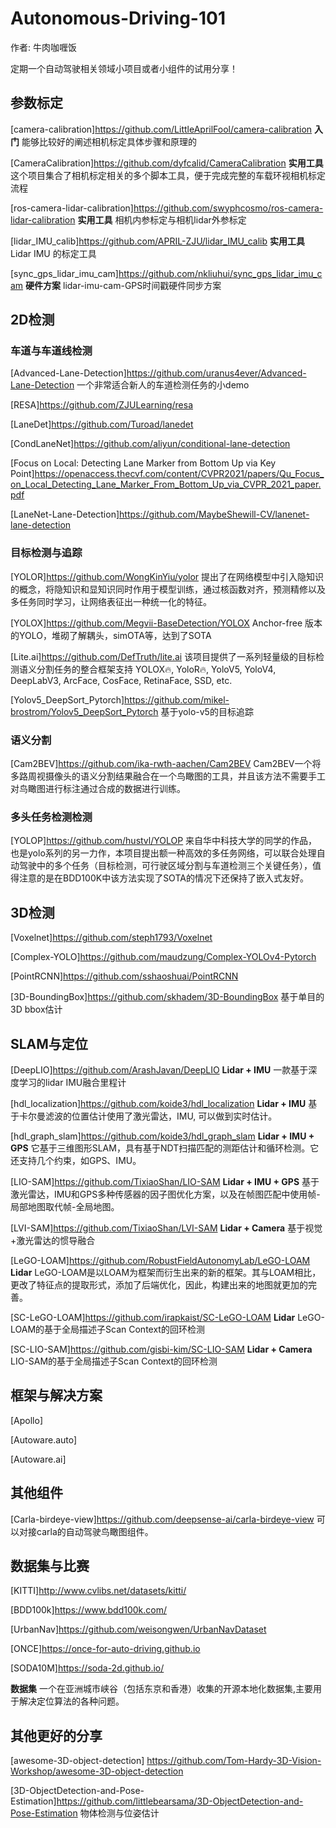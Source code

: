 # Autonomous-Driving-101

作者: 牛肉咖喱饭 

定期一个自动驾驶相关领域小项目或者小组件的试用分享！

## 参数标定

[camera-calibration]https://github.com/LittleAprilFool/camera-calibration
**入门** 能够比较好的阐述相机标定具体步骤和原理的

[CameraCalibration]https://github.com/dyfcalid/CameraCalibration
**实用工具** 这个项目集合了相机标定相关的多个脚本工具，便于完成完整的车载环视相机标定流程

[ros-camera-lidar-calibration]https://github.com/swyphcosmo/ros-camera-lidar-calibration
**实用工具** 相机内参标定与相机lidar外参标定

[lidar_IMU_calib]https://github.com/APRIL-ZJU/lidar_IMU_calib
**实用工具** Lidar IMU 的标定工具

[sync_gps_lidar_imu_cam]https://github.com/nkliuhui/sync_gps_lidar_imu_cam
**硬件方案** lidar-imu-cam-GPS时间戳硬件同步方案

## 2D检测

### 车道与车道线检测
[Advanced-Lane-Detection]https://github.com/uranus4ever/Advanced-Lane-Detection
一个非常适合新人的车道检测任务的小demo

[RESA]https://github.com/ZJULearning/resa

[LaneDet]https://github.com/Turoad/lanedet

[CondLaneNet]https://github.com/aliyun/conditional-lane-detection

[Focus on Local: Detecting Lane Marker from Bottom Up via Key Point]https://openaccess.thecvf.com/content/CVPR2021/papers/Qu_Focus_on_Local_Detecting_Lane_Marker_From_Bottom_Up_via_CVPR_2021_paper.pdf

[LaneNet-Lane-Detection]https://github.com/MaybeShewill-CV/lanenet-lane-detection

### 目标检测与追踪

[YOLOR]https://github.com/WongKinYiu/yolor
提出了在网络模型中引入隐知识的概念，将隐知识和显知识同时作用于模型训练，通过核函数对齐，预测精修以及多任务同时学习，让网络表征出一种统一化的特征。

[YOLOX]https://github.com/Megvii-BaseDetection/YOLOX
Anchor-free 版本的YOLO，堆砌了解耦头，simOTA等，达到了SOTA

[Lite.ai]https://github.com/DefTruth/lite.ai
该项目提供了一系列轻量级的目标检测语义分割任务的整合框架支持 YOLOX🔥, YoloR🔥, YoloV5, YoloV4, DeepLabV3, ArcFace, CosFace, RetinaFace, SSD, etc.

[Yolov5_DeepSort_Pytorch]https://github.com/mikel-brostrom/Yolov5_DeepSort_Pytorch
基于yolo-v5的目标追踪

### 语义分割

[Cam2BEV]https://github.com/ika-rwth-aachen/Cam2BEV
Cam2BEV一个将多路周视摄像头的语义分割结果融合在一个鸟瞰图的工具，并且该方法不需要手工对鸟瞰图进行标注通过合成的数据进行训练。

### 多头任务检测检测

[YOLOP]https://github.com/hustvl/YOLOP
来自华中科技大学的同学的作品，也是yolo系列的另一力作，本项目提出额一种高效的多任务网络，可以联合处理自动驾驶中的多个任务（目标检测，可行驶区域分割与车道检测三个关键任务），值得注意的是在BDD100K中该方法实现了SOTA的情况下还保持了嵌入式友好。

## 3D检测
[Voxelnet]https://github.com/steph1793/Voxelnet

[Complex-YOLO]https://github.com/maudzung/Complex-YOLOv4-Pytorch

[PointRCNN]https://github.com/sshaoshuai/PointRCNN

[3D-BoundingBox]https://github.com/skhadem/3D-BoundingBox
基于单目的3D bbox估计
## SLAM与定位
[DeepLIO]https://github.com/ArashJavan/DeepLIO
**Lidar + IMU** 一款基于深度学习的lidar IMU融合里程计

[hdl_localization]https://github.com/koide3/hdl_localization
**Lidar + IMU** 基于卡尔曼滤波的位置估计使用了激光雷达，IMU, 可以做到实时估计。

[hdl_graph_slam]https://github.com/koide3/hdl_graph_slam
**Lidar + IMU + GPS** 它基于三维图形SLAM，具有基于NDT扫描匹配的测距估计和循环检测。它还支持几个约束，如GPS、IMU。

[LIO-SAM]https://github.com/TixiaoShan/LIO-SAM
**Lidar + IMU + GPS** 基于激光雷达，IMU和GPS多种传感器的因子图优化方案，以及在帧图匹配中使用帧-局部地图取代帧-全局地图。

[LVI-SAM]https://github.com/TixiaoShan/LVI-SAM
**Lidar + Camera** 基于视觉+激光雷达的惯导融合

[LeGO-LOAM]https://github.com/RobustFieldAutonomyLab/LeGO-LOAM
**Lidar** LeGO-LOAM是以LOAM为框架而衍生出来的新的框架。其与LOAM相比，更改了特征点的提取形式，添加了后端优化，因此，构建出来的地图就更加的完善。

[SC-LeGO-LOAM]https://github.com/irapkaist/SC-LeGO-LOAM
**Lidar** LeGO-LOAM的基于全局描述子Scan Context的回环检测

[SC-LIO-SAM]https://github.com/gisbi-kim/SC-LIO-SAM
**Lidar + Camera** LIO-SAM的基于全局描述子Scan Context的回环检测

## 框架与解决方案

[Apollo]

[Autoware.auto]

[Autoware.ai]


## 其他组件

[Carla-birdeye-view]https://github.com/deepsense-ai/carla-birdeye-view
可以对接carla的自动驾驶鸟瞰图组件。

## 数据集与比赛
[KITTI]http://www.cvlibs.net/datasets/kitti/

[BDD100k]https://www.bdd100k.com/

[UrbanNav]https://github.com/weisongwen/UrbanNavDataset

[ONCE]https://once-for-auto-driving.github.io

[SODA10M]https://soda-2d.github.io/

**数据集** 一个在亚洲城市峡谷（包括东京和香港）收集的开源本地化数据集,主要用于解决定位算法的各种问题。

## 其他更好的分享

[awesome-3D-object-detection] https://github.com/Tom-Hardy-3D-Vision-Workshop/awesome-3D-object-detection

[3D-ObjectDetection-and-Pose-Estimation]https://github.com/littlebearsama/3D-ObjectDetection-and-Pose-Estimation
物体检测与位姿估计